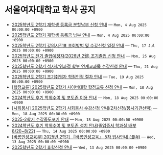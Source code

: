 # 서울여자대학교 학사 공지

- [2025학년도 2학기 재학생 등록금 분할납부 신청 안내](https://www.swu.ac.kr/front/boardview.do?pkid=506633&menuGubun=1&siteGubun=1&bbsConfigFK=4) — `Mon, 4 Aug 2025 00:00:00 +0900`
- [2025학년도 2학기 재학생 등록금 납부 안내](https://www.swu.ac.kr/front/boardview.do?pkid=506632&menuGubun=1&siteGubun=1&bbsConfigFK=4) — `Mon, 4 Aug 2025 00:00:00 +0900`
- [2025학년도 2학기 강의시간표 조회방법 및 수강신청 일정 안내](https://www.swu.ac.kr/front/boardview.do?pkid=506455&menuGubun=1&siteGubun=1&bbsConfigFK=4) — `Thu, 17 Jul 2025 00:00:00 +0900`
- [2025학년도 전기 졸업예정자(2026년 2월) 조기졸업 신청 안내](https://www.swu.ac.kr/front/boardview.do?pkid=506957&menuGubun=1&siteGubun=1&bbsConfigFK=4) — `Mon, 25 Aug 2025 00:00:00 +0900`
- [2025학년도 2학기 석사학위과정 학부 연계교과목 수강신청 안내](https://www.swu.ac.kr/front/boardview.do?pkid=506948&menuGubun=1&siteGubun=1&bbsConfigFK=4) — `Thu, 21 Aug 2025 00:00:00 +0900`
- [2025학년도 2학기 조기취업자 학점인정 절차 안내](https://www.swu.ac.kr/front/boardview.do?pkid=506927&menuGubun=1&siteGubun=1&bbsConfigFK=4) — `Tue, 19 Aug 2025 00:00:00 +0900`
- [[학점교류] 2025학년도 2학기 사이버대학 학점교류 신청 안내](https://www.swu.ac.kr/front/boardview.do?pkid=506922&menuGubun=1&siteGubun=1&bbsConfigFK=4) — `Mon, 18 Aug 2025 00:00:00 +0900`
- [2024학년도 후기 학위수여 및 포토존 이용 안내](https://www.swu.ac.kr/front/boardview.do?pkid=506918&menuGubun=1&siteGubun=1&bbsConfigFK=4) — `Mon, 18 Aug 2025 00:00:00 +0900`
- [[사회봉사] 2025학년도 2학기 사회봉사 수강신청 안내(2차신청/봉사기관선택)](https://www.swu.ac.kr/front/boardview.do?pkid=506917&menuGubun=1&siteGubun=1&bbsConfigFK=4) — `Mon, 18 Aug 2025 00:00:00 +0900`
- [2025-2학기 수강중도포기 안내](https://www.swu.ac.kr/front/boardview.do?pkid=506915&menuGubun=1&siteGubun=1&bbsConfigFK=4) — `Mon, 18 Aug 2025 00:00:00 +0900`
- [2024학년도 후기 학위수여 및 포토존 설치 안내(졸업증서 학과실 배부 8/20~8/22)](https://www.swu.ac.kr/front/boardview.do?pkid=506895&menuGubun=1&siteGubun=1&bbsConfigFK=4) — `Thu, 14 Aug 2025 00:00:00 +0900`
- [[바롬인성교육부] 2025년 2학기 『바롬인성교육』 5차 입사안내 (*필독*)](https://www.swu.ac.kr/front/boardview.do?pkid=506883&menuGubun=1&siteGubun=1&bbsConfigFK=4) — `Wed, 13 Aug 2025 00:00:00 +0900`
- [2025학년도 2학기 휴학신청 안내](https://www.swu.ac.kr/front/boardview.do?pkid=506825&menuGubun=1&siteGubun=1&bbsConfigFK=4) — `Wed, 13 Aug 2025 00:00:00 +0900`

